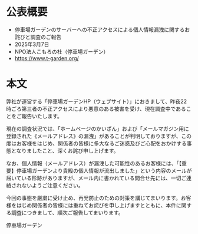 # 公表概要
- 停車場ガーデンのサーバーへの不正アクセスによる個人情報漏洩に関するお詫びと調査のご報告
- 2025年3月7日
- NPO法人こもろの杜（停車場ガーデン）
- https://www.t-garden.org/

# 本文
弊社が運営する「停車場ガーデンHP（ウェブサイト）」におきまして、昨夜22時ごろ第三者の不正アクセスにより悪意のある被害を受け、現在調査中であることをご報告いたします。

現在の調査状況では、「ホームページのかいざん」および「メールマガジン用に登録された《メールアドレス》の漏洩」があることが判明しておりますが、この度はお客様をはじめ、関係者の皆様に多大なるご迷惑及びご心配をおかけする事態となりましたこと、深くお詫び申し上げます。

なお、個人情報（メールアドレス）が漏洩した可能性のあるお客様には、「【重要】停車場ガーデンより貴殿の個人情報が流出しました」という内容のメールが届いている形跡がありますが、メール内に書かれている問合せ先には、一切ご連絡されないようご注意ください。

今回の事態を厳粛に受け止め、再発防止のための対策を講じてまいります。お客様をはじめ関係者の皆様には重ねてお詫びを申し上げますとともに、本件に関する調査につきまして、順次ご報告してまいります。

停車場ガーデン
